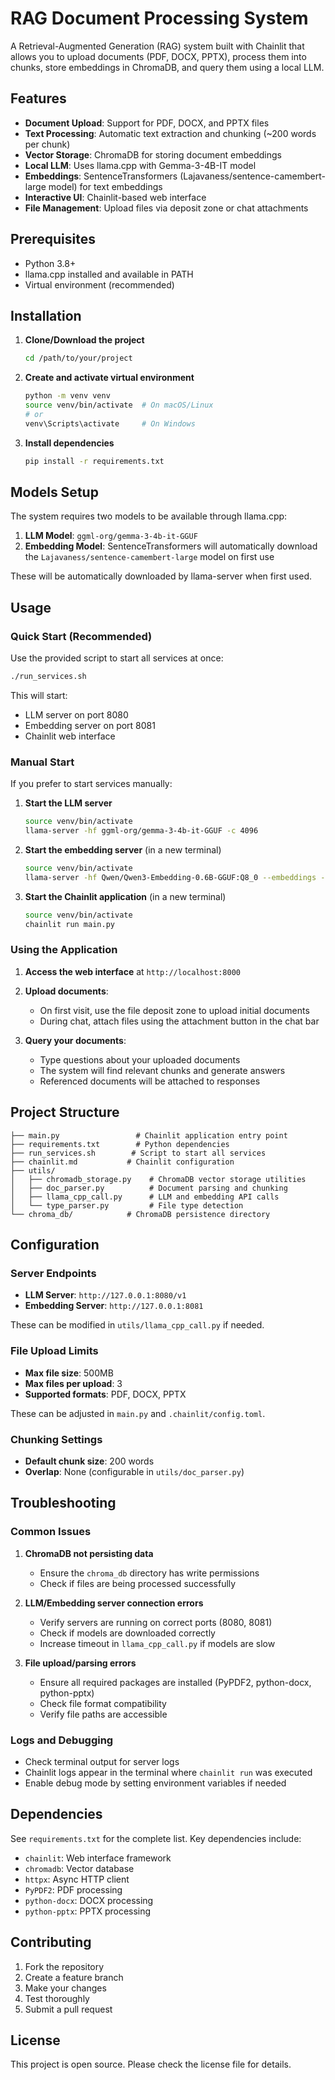 # RAG Document Processing System

A Retrieval-Augmented Generation (RAG) system built with Chainlit that allows you to upload documents (PDF, DOCX, PPTX), process them into chunks, store embeddings in ChromaDB, and query them using a local LLM.

## Features

- **Document Upload**: Support for PDF, DOCX, and PPTX files
- **Text Processing**: Automatic text extraction and chunking (~200 words per chunk)
- **Vector Storage**: ChromaDB for storing document embeddings
- **Local LLM**: Uses llama.cpp with Gemma-3-4B-IT model
- **Embeddings**: SentenceTransformers (Lajavaness/sentence-camembert-large model) for text embeddings
- **Interactive UI**: Chainlit-based web interface
- **File Management**: Upload files via deposit zone or chat attachments

## Prerequisites

- Python 3.8+
- llama.cpp installed and available in PATH
- Virtual environment (recommended)

## Installation

1. **Clone/Download the project**
   ```bash
   cd /path/to/your/project
   ```

2. **Create and activate virtual environment**
   ```bash
   python -m venv venv
   source venv/bin/activate  # On macOS/Linux
   # or
   venv\Scripts\activate     # On Windows
   ```

3. **Install dependencies**
   ```bash
   pip install -r requirements.txt
   ```

## Models Setup

The system requires two models to be available through llama.cpp:

1. **LLM Model**: `ggml-org/gemma-3-4b-it-GGUF`
2. **Embedding Model**: SentenceTransformers will automatically download the `Lajavaness/sentence-camembert-large` model on first use

These will be automatically downloaded by llama-server when first used.

## Usage

### Quick Start (Recommended)

Use the provided script to start all services at once:

```bash
./run_services.sh
```

This will start:
- LLM server on port 8080
- Embedding server on port 8081
- Chainlit web interface

### Manual Start

If you prefer to start services manually:

1. **Start the LLM server**
   ```bash
   source venv/bin/activate
   llama-server -hf ggml-org/gemma-3-4b-it-GGUF -c 4096
   ```

2. **Start the embedding server** (in a new terminal)
   ```bash
   source venv/bin/activate
   llama-server -hf Qwen/Qwen3-Embedding-0.6B-GGUF:Q8_0 --embeddings --port 8081 --pooling cls
   ```

3. **Start the Chainlit application** (in a new terminal)
   ```bash
   source venv/bin/activate
   chainlit run main.py
   ```

### Using the Application

1. **Access the web interface** at `http://localhost:8000`

2. **Upload documents**:
   - On first visit, use the file deposit zone to upload initial documents
   - During chat, attach files using the attachment button in the chat bar

3. **Query your documents**:
   - Type questions about your uploaded documents
   - The system will find relevant chunks and generate answers
   - Referenced documents will be attached to responses

## Project Structure

```
├── main.py                 # Chainlit application entry point
├── requirements.txt        # Python dependencies
├── run_services.sh        # Script to start all services
├── chainlit.md           # Chainlit configuration
├── utils/
│   ├── chromadb_storage.py    # ChromaDB vector storage utilities
│   ├── doc_parser.py          # Document parsing and chunking
│   ├── llama_cpp_call.py      # LLM and embedding API calls
│   └── type_parser.py         # File type detection
└── chroma_db/            # ChromaDB persistence directory
```

## Configuration

### Server Endpoints

- **LLM Server**: `http://127.0.0.1:8080/v1`
- **Embedding Server**: `http://127.0.0.1:8081`

These can be modified in `utils/llama_cpp_call.py` if needed.

### File Upload Limits

- **Max file size**: 500MB
- **Max files per upload**: 3
- **Supported formats**: PDF, DOCX, PPTX

These can be adjusted in `main.py` and `.chainlit/config.toml`.

### Chunking Settings

- **Default chunk size**: 200 words
- **Overlap**: None (configurable in `utils/doc_parser.py`)

## Troubleshooting

### Common Issues

1. **ChromaDB not persisting data**
   - Ensure the `chroma_db` directory has write permissions
   - Check if files are being processed successfully

2. **LLM/Embedding server connection errors**
   - Verify servers are running on correct ports (8080, 8081)
   - Check if models are downloaded correctly
   - Increase timeout in `llama_cpp_call.py` if models are slow

3. **File upload/parsing errors**
   - Ensure all required packages are installed (PyPDF2, python-docx, python-pptx)
   - Check file format compatibility
   - Verify file paths are accessible

### Logs and Debugging

- Check terminal output for server logs
- Chainlit logs appear in the terminal where `chainlit run` was executed
- Enable debug mode by setting environment variables if needed

## Dependencies

See `requirements.txt` for the complete list. Key dependencies include:

- `chainlit`: Web interface framework
- `chromadb`: Vector database
- `httpx`: Async HTTP client
- `PyPDF2`: PDF processing
- `python-docx`: DOCX processing
- `python-pptx`: PPTX processing

## Contributing

1. Fork the repository
2. Create a feature branch
3. Make your changes
4. Test thoroughly
5. Submit a pull request

## License

This project is open source. Please check the license file for details.
